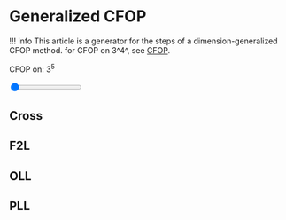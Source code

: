 # Generalized CFOP

!!! info
    This article is a generator for the steps of a dimension-generalized CFOP method. for CFOP on 3^4^, see [CFOP](/methods/3x3x3x3/cfop.md).

<p>CFOP on: 3<sup><span id="sliderDisplay">5</span></sup></p>
<input type="range" min="3" max="10" value="3" class="slider" id="myRange">

## Cross

<p id="cross_text"></p>

## F2L

<p id="f2l_text"></p>

## OLL

<p id="oll_text"></p>

## PLL

<p id="pll_text"></p>


<script>
    var slider = document.getElementById("myRange");
    var output = document.getElementById("sliderDisplay");
    output.innerHTML = slider.value;
    // updates the text above the slider when you slide the slider by sliding it in the slidy way that you can slide a slider
    slider.oninput = function() {
        output.innerHTML = this.value;
        myFunction(this.value);
    }


    function myFunction(dim) {
        // array of piece types
        const pieces = [
            [1],
            [1,2],
            [1,4,4],
            [1,6,12,8],
            [1,8,24,32,16],
            [1,10,40,80,80,32],
            [1,12,60,160,240,192,64],
            [1,14,84,280,560,672,448,128],
            [1,16,112,448,1120,1792,1792,1024,256],
            [1,18,144,672,2016,4032,5376,4608,2304,512],
            [1,20,180,960,3360,8064,13440,15360,11520,5120,1024]
        ];

        total_cubies = (3**dim)-1;
        total_pieces = (3**dim)-1 - ((pieces[dim][1])-2);

        // cross text
        cross_text = "Solve all " + ((pieces[dim][1])-2) + " of the 2c pieces around one of the centers.";
        document.getElementById("cross_text").innerHTML = cross_text;

        // F2L text
        f2l_text = dim + "-dimensional F2L consists of " + (dim-2) + " type" + (dim-2>1?`s`:``)+" of pair"+ (dim-2>1?`s`:``)+":<br>";
        for(var i = 1; i<(dim+1); i++) {
            if (i<3) continue;
            if (i==dim) { // the last pair with nc pieces and n-1c pieces
                f2l_text = f2l_text + ((pieces[dim][i])/2) + " F2L-"+dim+String.fromCharCode('a'.charCodeAt() + i-3)+" pairs (" + dim + "c & " + (dim-1) +"c pieces)<br>";
                break;
            }
            f2l_text = f2l_text + ((pieces[dim][i]-pieces[dim-1][i])/2) + " F2L-"+dim+String.fromCharCode('a'.charCodeAt() + i-3)+" pairs (" + (i) + "c & " + (i-1) +"c pieces)<br>";
        }
        document.getElementById("f2l_text").innerHTML = f2l_text;

        //OLL text

        oll_text = "Orient the remaining " + ((3**(dim-1))-1) + " pieces on the Last Layer:<br>";
        for(var o = 1; o<dim; o++) {
            oll_text = oll_text + pieces[dim-1][o] + " " + (o+1) + "c pieces<br>";
        }
        document.getElementById("oll_text").innerHTML = oll_text;

        //PLL text
        pll_text = "";
        if (dim==3) {
            pll_text = pll_text + "Use the correct algorithm from the PLL algset (21 algs) to solve the rest of the puzzle."
        }
        else {
            pll_text = pll_text + "First, permute the " + ((pieces[dim][1])-2) + " 2c pieces using EPLL algorithms.<br>";
            pll_text = pll_text + "Next, use RKT to permute the rest of the puzzle like a 3<sup>" + (dim-1) + "</sup>.";
        }

        document.getElementById("pll_text").innerHTML = pll_text;

        // temporary OLL and PLL text
        // message_text += "OLL-" + dim + "<br>";
        // message_text += "PLL-" + dim + "<br>";

    }

myFunction(3);
</script>
